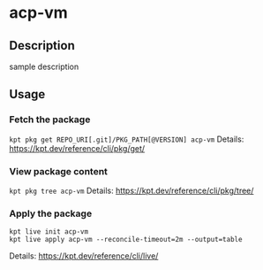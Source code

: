 # acp-vm

## Description
sample description

## Usage

### Fetch the package
`kpt pkg get REPO_URI[.git]/PKG_PATH[@VERSION] acp-vm`
Details: https://kpt.dev/reference/cli/pkg/get/

### View package content
`kpt pkg tree acp-vm`
Details: https://kpt.dev/reference/cli/pkg/tree/

### Apply the package
```
kpt live init acp-vm
kpt live apply acp-vm --reconcile-timeout=2m --output=table
```
Details: https://kpt.dev/reference/cli/live/
